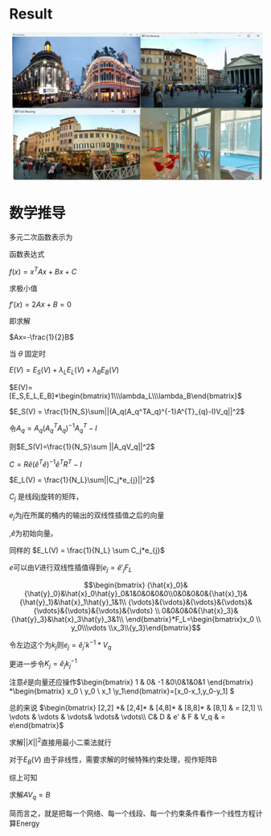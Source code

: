 # Result

![img](./output/1.png)

# 数学推导

多元二次函数表示为

函数表达式

$f(x) = x^TAx+Bx+C$​

求极小值

$f'(x)=2Ax+B=0$

即求解

$Ax=-\frac{1}{2}B$

当 $\theta$ 固定时

$E(V) = E_S(V)+\lambda_LE_L(V) +\lambda_BE_B(V)$

$E(V)=[E_S,E_L,E_B]*\begin{bmatrix}1\\\lambda_L\\\lambda_B\end{bmatrix}$



$E_S(V) = \frac{1}{N_S}\sum||(A_q(A_q^TA_q)^{-1}A^{T}_{q}-I)V_q||^2$

令$A_q=A_q(A_q^TA_q)^{-1}A^{T}_{q}-I$

则$E_S(V)=\frac{1}{N_S}\sum ||A_qV_q||^2$



$C = R\hat{e}(\hat{e}^T\hat{e})^{-1}\hat{e}^TR^T-I$

$E_L(V) = \frac{1}{N_L}\sum||C_j*e_{j}||^2$

$C_j$ 是线段j旋转的矩阵，

$e_{j}$为$j$在所属的桶内的输出的双线性插值之后的向量

,$\hat{e}$为初始向量。

同样的 $E_L(V) = \frac{1}{N_L} \sum C_j*e_{j}$

$e$可以由$V$进行双线性插值得到$e_j=\hat{e}'_jF_L$ 

$$\begin{bmatrix}
{\hat{x}_0}&{\hat{y}_0}&\hat{x}_0\hat{y}_0&1&0&0&0&0\\0&0&0&0&{\hat{x}_1}&{\hat{y}_1}&\hat{x}_1\hat{y}_1&1\\
{\vdots}&{\vdots}&{\vdots}&{\vdots}&{\vdots}&{\vdots}&{\vdots}&{\vdots} \\ 0&0&0&0&{\hat{x}_3}&{\hat{y}_3}&\hat{x}_3\hat{y}_3&1\\
\end{bmatrix}*F_L=\begin{bmatrix}x_0 \\ y_0\\\vdots \\x_3\\{y_3}\end{bmatrix}$$

令左边这个为$k_j$则$e_j=\hat{e}_j'k^{-1}*V_q$

更进一步令$K_j=\hat{e}_jk_j^{-1}$

注意$\hat{e}$​是向量还应操作$\begin{bmatrix} 1 & 0& -1 &0\\0&1&0&1 \end{bmatrix} *\begin{bmatrix} x_0 \\ y_0 \\ x_1 \\y_1\end{bmatrix}=[x_0-x_1,y_0-y_1]
$



总的来说  $\begin{bmatrix} [2,2] *& [2,4]* & [4,8]* & [8,8]* & [8,1] & = [2,1] \\ \vdots & \vdots & \vdots& \vdots& \vdots\\ C& D & e' & F & V_q & = e\end{bmatrix}$

求解$||X||^2$直接用最小二乘法就行

对于$E_B(V)$ 由于非线性，需要求解的时候特殊约束处理，视作矩阵B

综上可知

求解$AV_q=B$

简而言之，就是把每一个网络、每一个线段、每一个约束条件看作一个线性方程计算Energy

